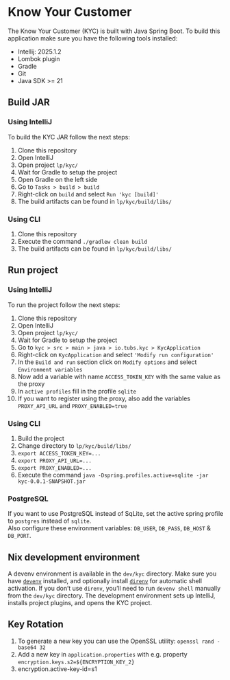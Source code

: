 # Know Your Customer

The Know Your Customer (KYC) is built with Java Spring Boot. To build this application make sure you have the following tools installed:
* Intellij: 2025.1.2
* Lombok plugin
* Gradle
* Git
* Java SDK >= 21

## Build JAR

### Using IntelliJ
To build the KYC JAR follow the next steps:
1. Clone this repository
2. Open IntelliJ
3. Open project `lp/kyc/`
4. Wait for Gradle to setup the project
5. Open Gradle on the left side
6. Go to `Tasks > build > build`
7. Right-click on `build` and select `Run 'kyc [build]'`
8. The build artifacts can be found in `lp/kyc/build/libs/`

### Using CLI
1. Clone this repository
2. Execute the command `./gradlew clean build`
3. The build artifacts can be found in `lp/kyc/build/libs/`

## Run project

### Using IntelliJ
To run the project follow the next steps:
1. Clone this repository
2. Open IntelliJ
3. Open project `lp/kyc/`
4. Wait for Gradle to setup the project
5. Go to `kyc > src > main > java > io.tubs.kyc > KycApplication`
6. Right-click on `KycApplication` and select `'Modify run configuration'`
7. In the `Build and run` section click on `Modify options` and select `Environment variables`
8. Now add a variable with name `ACCESS_TOKEN_KEY` with the same value as the proxy
9. In `active profiles` fill in the profile `sqlite` 
10. If you want to register using the proxy, also add the variables `PROXY_API_URL` and `PROXY_ENABLED=true`

### Using CLI
1. Build the project
2. Change directory to `lp/kyc/build/libs/`
3. `export ACCESS_TOKEN_KEY=...`
4. `export PROXY_API_URL=...`
5. `export PROXY_ENABLED=...`
6. Execute the command `java -Dspring.profiles.active=sqlite -jar kyc-0.0.1-SNAPSHOT.jar`

### PostgreSQL
If you want to use PostgreSQL instead of SqLite, set the active spring profile to `postgres` instead of `sqlite`.  
Also configure these environment variables: `DB_USER`, `DB_PASS`, `DB_HOST` & `DB_PORT`.

## Nix development environment

A devenv environment is available in the `dev/kyc` directory. Make sure you have [`devenv`](https://devenv.sh/getting-started/) installed, and optionally install [`direnv`](https://devenv.sh/automatic-shell-activation/) for automatic shell activation. If you don’t use `direnv`, you’ll need to run `devenv shell` manually from the `dev/kyc` directory. The development environment sets up IntelliJ, installs project plugins, and opens the KYC project.

## Key Rotation
1. To generate a new key you can use the OpenSSL utility: `openssl rand -base64 32`
2. Add a new key in `application.properties` with e.g. property `encryption.keys.s2=${ENCRYPTION_KEY_2}`
3. encryption.active-key-id=s1
